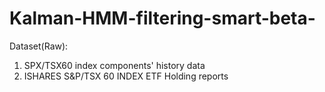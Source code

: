 # Kalman-HMM-filtering-smart-beta-

Dataset(Raw): 
1. SPX/TSX60 index components' history data
2. ISHARES S&P/TSX 60 INDEX ETF Holding reports


